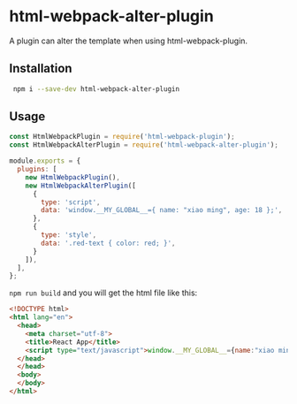 # html-webpack-alter-plugin

A plugin can alter the template when using html-webpack-plugin.

## Installation

```bash
 npm i --save-dev html-webpack-alter-plugin
```

## Usage

```js
const HtmlWebpackPlugin = require('html-webpack-plugin');
const HtmlWebpackAlterPlugin = require('html-webpack-alter-plugin');

module.exports = {
  plugins: [
    new HtmlWebpackPlugin(),
    new HtmlWebpackAlterPlugin([
      {
        type: 'script',
        data: 'window.__MY_GLOBAL__={ name: "xiao ming", age: 18 };',
      },
      {
        type: 'style',
        data: '.red-text { color: red; }',
      }
    ]),
  ],
};
```

`npm run build` and you will get the html file like this:

```html
<!DOCTYPE html>
<html lang="en">
  <head>
    <meta charset="utf-8">
    <title>React App</title>
    <script type="text/javascript">window.__MY_GLOBAL__={name:"xiao ming",age:18}</script><style>.red-text{color:red}</style>
  </head>
  </head>
  <body>
  </body>
</html>
```
